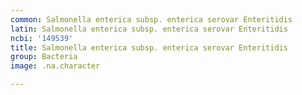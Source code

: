 ```yaml
---
common: Salmonella enterica subsp. enterica serovar Enteritidis
latin: Salmonella enterica subsp. enterica serovar Enteritidis
ncbi: '149539'
title: Salmonella enterica subsp. enterica serovar Enteritidis
group: Bacteria
image: .na.character

---
```

